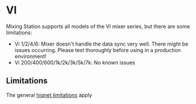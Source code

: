 # VI

Mixing Station supports all models of the VI mixer series, but there are some limitations:

- Vi 1/2/4/6: Mixer doesn't handle the data sync very well. There might be issues occurring. Please test thoroughly before using in a production environment!
- Vi 200/400/600/1k/2k/3k/5k/7k: No known issues


## Limitations
The general [hiqnet limitations](hiqnet.md) apply